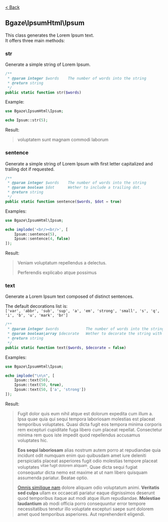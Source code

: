 [< Back](../README.md#documentation)

## Bgaze\IpsumHtml\Ipsum

This class generates the Lorem Ipsum text.  
It offers three main methods:

### str

Generate a simple string of Lorem Ipsum.

```php
/**
 * @param integer $words    The number of words into the string
 * @return string
 */
public static function str($words)
```

Example:

```php
use Bgaze\IpsumHtml\Ipsum;

echo Ipsum::str(5);
```

Result:

> voluptatem sunt magnam commodi laborum

### sentence

Generate a simple string of Lorem Ipsum with first letter capitalized and trailing dot if requested.

```php
/**
 * @param integer $words    The number of words into the string
 * @param boolean $dot      Wether to include a trailing dot.
 * @return string
 */
public static function sentence($words, $dot = true)
```

Examples:

```php
use Bgaze\IpsumHtml\Ipsum;

echo implode('<br/><br/>', [
    Ipsum::sentence(5),
    Ipsum::sentence(4, false)
]);
```

Result:

> Veniam voluptatum repellendus a delectus.
>
> Perferendis explicabo atque possimus

### text

Generate a Lorem Ipsum text composed of distinct sentences.

The default decorations list is:  
`['var', 'abbr', 'sub', 'sup', 'a', 'em', 'strong', 'small', 's', 'q', 'i', 'b', 'u', 'mark', 'br']`

```php
/**
 * @param integer $words            The number of words into the string
 * @param boolean|array $decorate   Wether to decorate the string with inline html tags
 * @return string
 */
public static function text($words, $decorate = false)
```

Examples:

```php
use Bgaze\IpsumHtml\Ipsum;

echo implode("\n\n", [
    Ipsum::text(50),
    Ipsum::text(50, true),
    Ipsum::text(50, ['a', 'strong'])
]);
```

Result:

> Fugit dolor quis eum nihil atque est dolorum expedita cum illum a. Ipsa quae quia qui sequi tempora laboriosam molestias est placeat temporibus voluptates. Quasi dicta fugit eos tempora minima corporis rem excepturi cupiditate fuga libero cum placeat repellat. Consectetur minima rem quos iste impedit quod repellendus accusamus voluptates hic.
>
> <b>Eos sequi laboriosam</b> alias nostrum autem porro at repudiandae <abbr>quia incidunt</abbr> odit numquam enim quo quibusdam amet iure deleniti perspiciatis placeat asperiores fugit odio molestias tempore placeat voluptates <sup>vitae fugit dolorem aliquam</sup>. Quae dicta sequi fugiat consequatur dicta nemo est maxime at ut nam libero quisquam assumenda pariatur. Beatae optio.
>
> <a href="#">Omnis similique nam</a> dolore aliquam odio voluptatum animi. <strong>Veritatis sed culpa</strong> ullam ex occaecati pariatur eaque dignissimos deserunt quod temporibus itaque aut modi atque illum repudiandae. <strong>Molestiae laudantium</strong> ab modi officia porro consequuntur error tempore necessitatibus tenetur illo voluptate excepturi saepe sunt dolorem amet quod temporibus asperiores. Aut reprehenderit eligendi.



